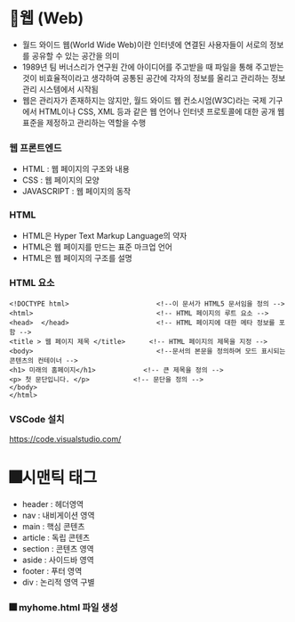 # 🧭웹 (Web)
* 월드 와이드 웹(World Wide Web)이란 인터넷에 연결된 사용자들이 서로의 정보를 공유할 수 있는 공간을 의미
* 1989년 팀 버너스리가 연구원 간에 아이디어를 주고받을 때 파일을 통해 주고받는 것이 비효율적이라고 생각하여 공통된 공간에 각자의 정보를 올리고 관리하는 정보 관리 시스템에서 시작됨
* 웹은 관리자가 존재하지는 않지만, 월드 와이드 웹 컨소시엄(W3C)라는 국제 기구에서 HTML이나 CSS, XML 등과 같은 웹 언어나 인터넷 프로토콜에 대한 공개 웹 표준을 제정하고 관리하는 역할을 수행

### 웹 프론트엔드 
* HTML : 웹 페이지의 구조와 내용
* CSS  : 웹 페이지의 모양
* JAVASCRIPT : 웹 페이지의 동작

### HTML
* HTML은 Hyper Text Markup Language의 약자
* HTML은 웹 페이지를 만드는 표준 마크업 언어
* HTML은 웹 페이지의 구조를 설명

### HTML 요소

    <!DOCTYPE html>                      <!--이 문서가 HTML5 문서임을 정의 -->
    <html>                               <!-- HTML 페이지의 루트 요소 -->
    <head>  </head>                      <!-- HTML 페이지에 대한 메타 정보를 포함 -->
    <title > 웹 페이지 제목 </title>      <!-- HTML 페이지의 제목을 지정 -->
    <body>                               <!--문서의 본문을 정의하며 모드 표시되는 콘텐츠의 컨테이너 -->
    <h1> 미래의 홈페이지</h1>            <!-- 큰 제목을 정의 -->
    <p> 첫 문단입니다. </p>           <!-- 문단을 정의 -->
    </body>
    </html>

### VSCode 설치
https://code.visualstudio.com/



# 🎆시맨틱 태그
* header : 헤더영역
* nav : 내비게이션 영역
* main : 핵심 콘텐츠
* article : 독립 콘텐츠
* section : 콘텐츠 영역
* aside : 사이드바 영역
* footer : 푸터 영역
* div : 논리적 영역 구별

### 🎆 myhome.html 파일 생성
<title> 태그 안의 텍스트를 나의 웹 사이트 이름으로 수정

    <!DOCTYPE html>
    <html lang="ko">
    <head>
        <meta charset="UTF-8">
        <meta name="viewport" content="width=device-width, initial-scale=1.0">
        <title>채움공간</title>
        <link rel="stylesheet" href="mystyle.css">
    </head>
    <body>


### 🎆 시맨틱 구조에 맞게 <body> 태그 안을 구성 (myhome.html)


       <body>
            <header>
                <div></div>
                <nav>
                </nav>
            </header>    
            <section id="main"></section>
            <section id="about"></scection>
            <section id="favorite"></section>
            <section id="gallery"></section>
            <section id="contact"></section>
            <footer></footer>
        </body>


### h1~h6​  태그 : 제목
h1은 주로 타이틀 제목으로 쓴다.
h2 h3 h4 h5 h6 순으로 작아지고, 순서대로 써야한다.

### p  태그 : 문단
독립된 문단을 표현할 때 사용한다.

    <h1>제목1</h1>
    <p>첫번째 문단을 구성합니다.</p>
    <p>두번째 문단을 구성합니다.</p>


### br 태그  : 줄바꿈

    <p>원하는 위치에서<br>줄 바꿈을 할 수 있습니다.</p>
    <p>두 번 사용하면<br><br>빈 줄을 만들 수 있습니다.</p>


### hr 태그 :  구분선
구분할 수 있도록 선이 그어진다.

    <h3>제목3</h3>
    <hr>
    <p>hr은 horizontal의 약자입니다.</p>
    <hr>
    <p>종료태그 없이 사용합니다.</p>


### strong , b 태그   : 텍스트 굵게 표시

    
    <p>텍스트를 <strong>강조</strong>할 때 사용</p>
    <p>b는 <b>bold</b>의 약자입니다</p>


### em , i 태그 : 텍스트 기울여 표시
    <p>em은 <em>emphasis</em>의 줄임말</p>
    <p>i는 기울기체를 뜻하는 <i>italic</i>의 줄임말</p>


# 📅리스트 만들기
### ol, li 태그 : 순서있는 리스트

    <ol>
        <li>첫번째 리스트</li>
        <li>두번째 리스트</li>
        <li>세번째 리스트</li>
    </ol>


### ul, li 태그 : 순서 없는 리스트

    
    <ul>
        <li>첫번째 리스트</li>
        <li>두번째 리스트</li>
        <li>세번째 리스트</li>
    </ul>


### dl, dt, dd 태그  : 용어를 설명하는 형태 리스트


    <dl>
        <dt>첫번째 용어</dt>
        <dd>첫번째 용어 설명</dd>
        <dt>두번째 용어</dt>
        <dd>두번째 용어 설명</dd>
    </dl>


# 🗺️하이퍼 링크 만들기
### a 태그 


    <a href="링크 주소" target="연결 방식" title="설명"></a>


### img 태그 : 이미지 삽입

    <img src="이미지 파일 경로" alt="대체 텍스트">


### 멀티미디어 삽입하기
파일 경로는 웹 문서와 이미지 파일이 같은 폴더에 있다면 파일 이름을 하위 폴더에 있다면 폴더명과 함께 파일을 작성

* object 태그 : pdf 등 다양한 문서 파일

  
      <object width="너비" height="높이" data="파일"></object>


  
* embed 태그 : 오디오, 비디오, 이미지 등 다양한 멀티미디어 파일

  
      <embed src="파일 경로" width="너비" height="높이">


  
* audio 태그 : mp3 등의 오디오 파일

  
      <audio src="오디오 파일 경로”></audio> 



* video 태그 : mp4 등의 비디오 파일

  
      <video src="비디오 파일 경로”></video> 


# 🎆 홈페이지 구성 예제
### 상단바에 내비게이션 메뉴 리스트 만들기(myhome.html)


        <header>
        <h1 class="main-title">채움공간</h1>
        <nav>
            <ul>
                <li><button class="nav-btn">ABOUT</button></li>
                <li><button class="nav-btn">FAVORITE</button></li>
                <li><button class="nav-btn">GALLERY</button></li>
                <li><button class="nav-btn">CONTACT</button></li>
            </ul>       
        </nav>
        </header>
      


### 홈 화면에 환영 인사 작성하기


         <section id="main">
            <div>
                <h4>환영합니다</h4>
                <h5>WELCOME</h5>
                <h4>🎨🧸❤️🪇📸</h4>
                <p id="autotype">여기는 채움이네 공간입니다</p>
            </div>
        </section><!--/#main -->


### 소개 화면(aboutt)에 나를 표현하는 이미지와 글 작성하기(myhome.html)


      <section id="about">
            <h2 class="section-title">ABOUT</h2>
            <img src="source/polaroid.png" alt="내사진" width="400px">
            <p>
                맛있는거 먹고 배 채우기<br>
                새로운 지식으로 머리 채우기<br>
                친구들 만나서 마음 채우기<br>
                채우기를 좋아하는 채움이네 공간
            </p>
        </section>


### 갤러리 화면 (gallery)에 이미지 삽입과 각 섹션에 제목 작성하기(myhome.html)



    <section id="favorite">
        <h2 class="section-title">FAVORITE</h2>        
    </section>
    <section id="gallery">
        <h2 class="section-title">GALLERY</h2>
        <div>
            <img src="source/gal01.jpg" alt="" id="big">
        </div>
    </section>
    <section id="contact">
        <h2 class="section-title">CONTACT</h2>
    </section>


### 하단바 작성하기(myhome.html)

     <footer>
        <p>&copy; 2024 채움공간. All rights reserved.</p>
    </footer>


 # 📅HTMl 표와 폼 만들기
 ### 표 만들기
 <img src = https://github.com/user-attachments/assets/3f2aa2f7-0522-4eb3-a04f-4a1d01e9e0d7 width=500px><br>
표를 작성하고 행과 열을 병합


    <table border="1">
        <caption>표 제목</caption>
        <tr>
            <th>1열 제목</th>
            <th>2열 제목</th>
            <th>3열 제목</th>
        </tr>
        <tr>
           <td rowspan="2">1행 1열</td>
           <td>1행 2열</td>
           <td>1행 3열</td>
        </tr>
        <tr>
            <td>2행 2열</td>
            <td>2행 3열</td>
        </tr>
        <tr>
            <td colspan="3">3행 1열</td>
        </tr>
    </table>

    

# 🙌 폼 만들기
### 기본 구조


    <form action="서버 url" method="get 또는 post"></form>


### input 태그
사용자가 입력한 정보를 받는 한 줄짜리 입력 요소


    <input type="종류" name="이름" value="서버전송값"></input>

### 폼의 다양한 입력 종류


    <form action="" method="get">
        이메일 :<input type="email" name="email"><br>
        URL :<input type="url" name="url"><br>
        전화번호 : <input type="tel" name="tel"><br>
        색상 : <input type="color" name="color"><br>
        월 : <input type="month" name="month"><br>
        날짜 : <input type="date" name="date"><br>
        주 :<input type="week" name="week"><br>
        시간 : <input type="time" name="time"><br>
        지역 시간 : <input type="datetime-local" name="localdatetime"><br>
        숫자 :<input type="number" name="number" min="1" max="10" step="2"><br>
        범위 :<input type="range" name="range" min="1" max="10" step="2"><br>
        <hr>
        성별:
        <input type="radio" name="gender" value="male">남성
        <input type="radio" name="gender" value="female">여성<br><hr>
        학년 선택:
        <input type="checkbox" name="grade" value="1" checked>1학년
        <input type="checkbox" name="grade" value="2">2학년
        <input type="checkbox" name="grade" value="3">3학년<br>
        <input type="submit" value="제출">
    </form>


### 단일 선택 라디오 버튼


    성별
        <input type ="radio" name="gender" value="male">남성
        <input type="radio" name="gender" value="female">여성



### 다중 선택 체크박스


    과일 선택:
        <input type="checkbox" name="fruits" value="apple" checked>Apple
        <input type="checkbox" name="fruits" value="banana">Banana
        <input type="checkbox" name="fruits" value="lemon">lemon



### label 태그 
폼 요소에 레이블 만들기


    <label for="userid">아이디(중복불가)
    <input type="text" id="userid">
    </label>


### select, option, optgroup 태그
선택지를 클릭하면 펼쳐지는 콤보 박스


    <select>
        <optgroup label="옵션선택">
            <option value="서버전송값1">옵션1</option>
            <option value="서버전송값2">옵션1</option>
            <option value="서버전송값3">옵션1</option>
        </optgroup>
    </select>


     
# 🎆홈페이지에 표 추가하기
### 관심 화면(favorite 섹션)에 내가 좋아하는 관심 주제 표로 작성하기(myhome.html)


        <section id="favorite">
            <h2 class="section-title">FAVORITE</h2>
            <table border="1">
                <tr>
                    <td> <div class="content">
                        <h3>HTML5</h3><br>
                        <p>웹 페이지의 구조를 정의하는 스크립트 언어이다.</p>
                    </div>
                    </td>
                    <td> <div class="content">
                        <h3>CSS3</h3><br>
                        <p>HTML로 작성된 웹 페이지에 디자인을 추가한다.</p>
                    </div>
                    </td>
                    <td> <div class="content">
                        <h3>JAVASCRIPT</h3><br>
                        <p>웹 페이지의 동적인 기능을 담당한다.</p>
                    </div>
                    </td></tr>
                </tr>
            </table>
        </section>


   ### 연락 화면에 웹 사이트를 사용자에게서 받을 메시지 폼 작성(myhome.html)


     <section id="contact">
        <h2 class="section-title">CONTACT</h2>
        <form action="#" method="post" class="contact-form">
            <div class="form=group">
                <label for="name">이름:</label>
                <input type="text" id="name" name="name" required>
            </div>
            <div class="form=group">
                <label for="phone">전화번호</label>
                <input type="tel" id="phone" name="phone" >
            </div>
            <div class="form=group">
                <label for="email">이메일:</label>
                <input type="email" id="email" name="email">
            </div>
            <div class="form=group">
                <label for="mesage">메시지:</label>
                <textarea type="message" id="message" rows="4"></textarea>
            </div>
            <button type="submit">전송</button>
        </form>
    </section>
    




    







   
    

  

